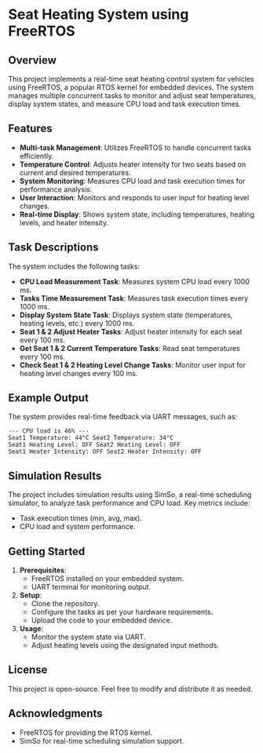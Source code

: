 # Seat Heating System using FreeRTOS

## Overview
This project implements a real-time seat heating control system for vehicles using FreeRTOS, a popular RTOS kernel for embedded devices. The system manages multiple concurrent tasks to monitor and adjust seat temperatures, display system states, and measure CPU load and task execution times.

## Features
- **Multi-task Management**: Utilizes FreeRTOS to handle concurrent tasks efficiently.
- **Temperature Control**: Adjusts heater intensity for two seats based on current and desired temperatures.
- **System Monitoring**: Measures CPU load and task execution times for performance analysis.
- **User Interaction**: Monitors and responds to user input for heating level changes.
- **Real-time Display**: Shows system state, including temperatures, heating levels, and heater intensity.

## Task Descriptions
The system includes the following tasks:
- **CPU Load Measurement Task**: Measures system CPU load every 1000 ms.
- **Tasks Time Measurement Task**: Measures task execution times every 1000 ms.
- **Display System State Task**: Displays system state (temperatures, heating levels, etc.) every 1000 ms.
- **Seat 1 & 2 Adjust Heater Tasks**: Adjust heater intensity for each seat every 100 ms.
- **Get Seat 1 & 2 Current Temperature Tasks**: Read seat temperatures every 100 ms.
- **Check Seat 1 & 2 Heating Level Change Tasks**: Monitor user input for heating level changes every 100 ms.

## Example Output
The system provides real-time feedback via UART messages, such as:

```
--- CPU load is 46% ---
Seat1 Temperature: 44°C Seat2 Temperature: 34°C
Seat1 Heating Level: OFF Seat2 Heating Level: OFF
Seat1 Heater Intensity: OFF Seat2 Heater Intensity: OFF
```

## Simulation Results
The project includes simulation results using SimSo, a real-time scheduling simulator, to analyze task performance and CPU load. Key metrics include:
- Task execution times (min, avg, max).
- CPU load and system performance.

## Getting Started
1. **Prerequisites**: 
   - FreeRTOS installed on your embedded system.
   - UART terminal for monitoring output.
2. **Setup**:
   - Clone the repository.
   - Configure the tasks as per your hardware requirements.
   - Upload the code to your embedded device.
3. **Usage**:
   - Monitor the system state via UART.
   - Adjust heating levels using the designated input methods.

## License
This project is open-source. Feel free to modify and distribute it as needed.

## Acknowledgments
- FreeRTOS for providing the RTOS kernel.
- SimSo for real-time scheduling simulation support.
